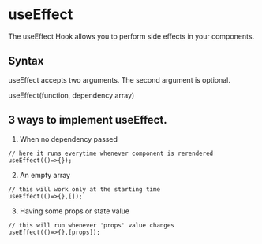 # useEffect

The useEffect Hook allows you to perform side effects in your components.

## Syntax

useEffect accepts two arguments. The second argument is optional.

useEffect(function, dependency array)

## 3 ways to implement useEffect.
 1. When no dependency passed

 ```
 // here it runs everytime whenever component is rerendered
 useEffect(()=>{});
 ```

 2. An empty array
 ```
 // this will work only at the starting time
 useEffect(()=>{},[]);
 ```

 3. Having some props or state value
 ```
 // this will run whenever 'props' value changes
 useEffect(()=>{},[props]);
 ```
